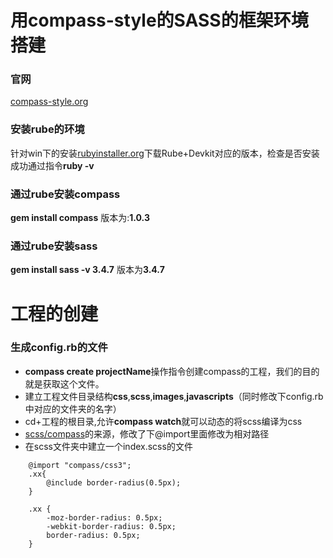 # 用compass-style的SASS的框架环境搭建
### 官网
[compass-style.org](http://compass-style.org/)
### 安装rube的环境
针对win下的安装[rubyinstaller.org](https://rubyinstaller.org/)下载Rube+Devkit对应的版本，检查是否安装成功通过指令**ruby -v**
### 通过rube安装compass
**gem install compass**  版本为:**1.0.3**
### 通过rube安装sass
**gem install sass -v 3.4.7**  版本为**3.4.7**
# 工程的创建
### 生成config.rb的文件
- **compass create projectName**操作指令创建compass的工程，我们的目的就是获取这个文件。
- 建立工程文件目录结构**css**,**scss**,**images**,**javascripts**（同时修改下config.rb中对应的文件夹的名字）
- cd+工程的根目录,允许**compass watch**就可以动态的将scss编译为css
- [scss/compass](https://github.com/Compass/compass/tree/stable/core/stylesheets/)的来源，修改了下@import里面修改为相对路径
- 在scss文件夹中建立一个index.scss的文件
```
	@import "compass/css3";
	.xx{
		@include border-radius(0.5px);
	}
```
``` 编译后
	.xx {
		-moz-border-radius: 0.5px;
		-webkit-border-radius: 0.5px;
		border-radius: 0.5px;
	}
```
